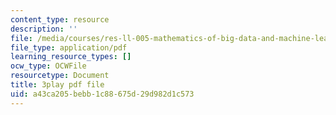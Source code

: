 ```yaml
---
content_type: resource
description: ''
file: /media/courses/res-ll-005-mathematics-of-big-data-and-machine-learning-january-iap-2020/a43ca205bebb1c88675d29d982d1c573_2DDjHvH8d2k.pdf
file_type: application/pdf
learning_resource_types: []
ocw_type: OCWFile
resourcetype: Document
title: 3play pdf file
uid: a43ca205-bebb-1c88-675d-29d982d1c573
---
```

